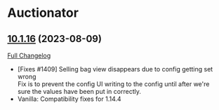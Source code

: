 # Auctionator

## [10.1.16](https://github.com/Auctionator/Auctionator/tree/10.1.16) (2023-08-09)
[Full Changelog](https://github.com/Auctionator/Auctionator/compare/10.1.15...10.1.16) 

- [Fixes #1409] Selling bag view disappears due to config getting set wrong  
    Fix is to prevent the config UI writing to the config until after we're  
    sure the values have been put in correctly.  
- Vanilla: Compatibility fixes for 1.14.4  
